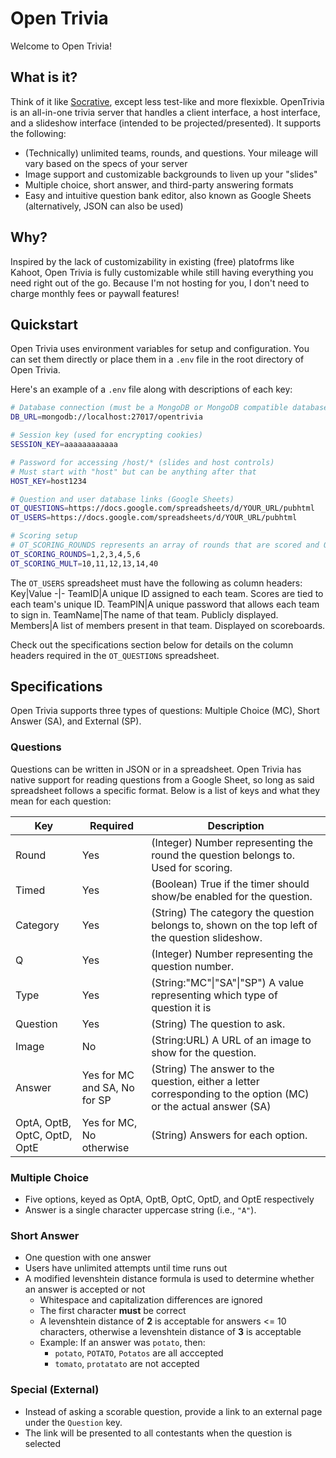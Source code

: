 # Open Trivia
Welcome to Open Trivia! 

## What is it? 
Think of it like [Socrative](https://socrative.com/), except less test-like and more flexixble.  OpenTrivia is an all-in-one trivia server that handles a client interface, a host interface, and a slideshow interface (intended to be projected/presented). It supports the following: 
- (Technically) unlimited teams, rounds, and questions. Your mileage will vary based on the specs of your server 
- Image support and customizable backgrounds to liven up your "slides" 
- Multiple choice, short answer, and third-party answering formats 
- Easy and intuitive question bank editor, also known as Google Sheets (alternatively, JSON can also be used)

## Why? 
Inspired by the lack of customizability in existing (free) platofrms like Kahoot, Open Trivia is fully customizable while still having everything you need right out of the go. Because I'm not hosting for you, I don't need to charge monthly fees or paywall features!

## Quickstart
Open Trivia uses environment variables for setup and configuration. You can set them directly or place them in a `.env` file in the root directory of Open Trivia. 

Here's an example of a `.env` file along with descriptions of each key: 

```bash
# Database connection (must be a MongoDB or MongoDB compatible database)
DB_URL=mongodb://localhost:27017/opentrivia

# Session key (used for encrypting cookies)
SESSION_KEY=aaaaaaaaaaaa

# Password for accessing /host/* (slides and host controls)
# Must start with "host" but can be anything after that
HOST_KEY=host1234

# Question and user database links (Google Sheets)
OT_QUESTIONS=https://docs.google.com/spreadsheets/d/YOUR_URL/pubhtml
OT_USERS=https://docs.google.com/spreadsheets/d/YOUR_URL/pubhtml

# Scoring setup
# OT_SCORING_ROUNDS represents an array of rounds that are scored and OT_SCORING_MULT is the point multiplier for each round (i.e., in the example below each correct answer in round 1 is worth 10 points)
OT_SCORING_ROUNDS=1,2,3,4,5,6 
OT_SCORING_MULT=10,11,12,13,14,40 
```

The `OT_USERS` spreadsheet must have the following as column headers: 
Key|Value
-|-
TeamID|A unique ID assigned to each team. Scores are tied to each team's unique ID. 
TeamPIN|A unique password that allows each team to sign in. 
TeamName|The name of that team. Publicly displayed.
Members|A list of members present in that team. Displayed on scoreboards. 

Check out the specifications section below for details on the column headers required in the `OT_QUESTIONS` spreadsheet.

## Specifications
Open Trivia supports three types of questions: Multiple Choice (MC), Short Answer (SA), and External (SP). 

### Questions
Questions can be written in JSON or in a spreadsheet. Open Trivia has native support for reading questions from a Google Sheet, so long as said spreadsheet follows a specific format. Below is a list of keys and what they mean for each question: 

Key|Required|Description
-|-|-
Round|Yes|(Integer) Number representing the round the question belongs to. Used for scoring.
Timed|Yes|(Boolean) True if the timer should show/be enabled for the question. 
Category|Yes|(String) The category the question belongs to, shown on the top left of the question slideshow. 
Q|Yes|(Integer) Number representing the question number. 
Type|Yes|(String:"MC"\|"SA"\|"SP") A value representing which type of question it is
Question|Yes|(String) The question to ask. 
Image|No|(String:URL) A URL of an image to show for the question. 
Answer|Yes for MC and SA, No for SP|(String) The answer to the question, either a letter corresponding to the option (MC) or the actual answer (SA)
OptA, OptB, OptC, OptD, OptE|Yes for MC, No otherwise|(String) Answers for each option. 

### Multiple Choice
- Five options, keyed as OptA, OptB, OptC, OptD, and OptE respectively 
- Answer is a single character uppercase string (i.e., `"A"`). 

### Short Answer 
- One question with one answer
- Users have unlimited attempts until time runs out
- A modified levenshtein distance formula is used to determine whether an answer is accepted or not
  - Whitespace and capitalization differences are ignored
  - The first character **must** be correct
  - A levenshtein distance of **2** is acceptable for answers <= 10 characters, otherwise a levenshtein distance of **3** is acceptable 
  - Example: If an answer was `potato`, then: 
    - `potato`, `POTATO`, `Potatos` are all acccepted 
    - `tomato`, `protatato` are not accepted

### Special (External)
- Instead of asking a scorable question, provide a link to an external page under the `Question` key. 
- The link will be presented to all contestants when the question is selected